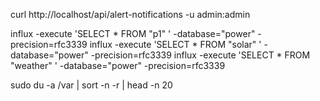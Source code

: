 
curl http://localhost/api/alert-notifications -u admin:admin


influx -execute 'SELECT * FROM "p1" ' -database="power" -precision=rfc3339
influx -execute 'SELECT * FROM "solar" ' -database="power" -precision=rfc3339
influx -execute 'SELECT * FROM "weather" ' -database="power" -precision=rfc3339

sudo du -a /var | sort -n -r | head -n 20